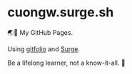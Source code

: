 # cuongw.surge.sh

🌏👻 My GitHub Pages.

Using [gitfolio](https://github.com/imfunniee/gitfolio) and [Surge](https://surge.sh/).

<!-- INSPIRATIONAL_QUOTE_START -->
Be a lifelong learner, not a know-it-all.
🦖
<!-- INSPIRATIONAL_QUOTE_END -->
